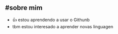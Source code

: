 #sobre mim
- 
- 👍  estou  aprendendo  a usar  o  Githunb
- tbm  estou interesado a aprender novas linguagen


